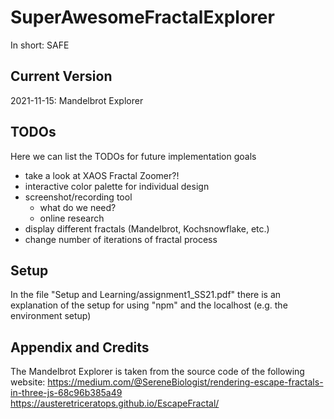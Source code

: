 # SuperAwesomeFractalExplorer
In short: SAFE

## Current Version

2021-11-15: Mandelbrot Explorer

## TODOs

Here we can list the TODOs for future implementation goals

* take a look at XAOS Fractal Zoomer?!
* interactive color palette for individual design
* screenshot/recording tool
	+ what do we need?
	+ online research
* display different fractals (Mandelbrot, Kochsnowflake, etc.)
* change number of iterations of fractal process

## Setup

In the file "Setup and Learning/assignment1_SS21.pdf" there is an explanation of the setup for using "npm" and the localhost (e.g. the environment setup)

## Appendix and Credits

The Mandelbrot Explorer is taken from the source code of the following website:
https://medium.com/@SereneBiologist/rendering-escape-fractals-in-three-js-68c96b385a49
https://austeretriceratops.github.io/EscapeFractal/
